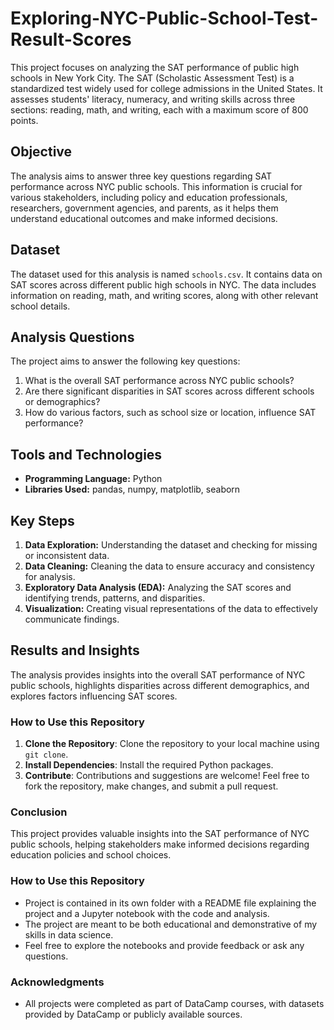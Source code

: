 # Exploring-NYC-Public-School-Test-Result-Scores
This project focuses on analyzing the SAT performance of public high schools in New York City. The SAT (Scholastic Assessment Test) is a standardized test widely used for college admissions in the United States. It assesses students' literacy, numeracy, and writing skills across three sections: reading, math, and writing, each with a maximum score of 800 points.

## Objective

The analysis aims to answer three key questions regarding SAT performance across NYC public schools. This information is crucial for various stakeholders, including policy and education professionals, researchers, government agencies, and parents, as it helps them understand educational outcomes and make informed decisions.

## Dataset

The dataset used for this analysis is named `schools.csv`. It contains data on SAT scores across different public high schools in NYC. The data includes information on reading, math, and writing scores, along with other relevant school details.

## Analysis Questions

The project aims to answer the following key questions:
1. What is the overall SAT performance across NYC public schools?
2. Are there significant disparities in SAT scores across different schools or demographics?
3. How do various factors, such as school size or location, influence SAT performance?

## Tools and Technologies

- **Programming Language:** Python
- **Libraries Used:** pandas, numpy, matplotlib, seaborn

## Key Steps

1. **Data Exploration:** Understanding the dataset and checking for missing or inconsistent data.
2. **Data Cleaning:** Cleaning the data to ensure accuracy and consistency for analysis.
3. **Exploratory Data Analysis (EDA):** Analyzing the SAT scores and identifying trends, patterns, and disparities.
4. **Visualization:** Creating visual representations of the data to effectively communicate findings.

## Results and Insights

The analysis provides insights into the overall SAT performance of NYC public schools, highlights disparities across different demographics, and explores factors influencing SAT scores.

### How to Use this Repository

1. **Clone the Repository**: Clone the repository to your local machine using `git clone`.
2. **Install Dependencies**: Install the required Python packages.
3. **Contribute**: Contributions and suggestions are welcome! Feel free to fork the repository, make changes, and submit a pull request.

### Conclusion

This project provides valuable insights into the SAT performance of NYC public schools, helping stakeholders make informed decisions regarding education policies and school choices.

### How to Use this Repository

- Project is contained in its own folder with a README file explaining the project and a Jupyter notebook with the code and analysis.
- The project are meant to be both educational and demonstrative of my skills in data science.
- Feel free to explore the notebooks and provide feedback or ask any questions.

### Acknowledgments

- All projects were completed as part of DataCamp courses, with datasets provided by DataCamp or publicly available sources.
